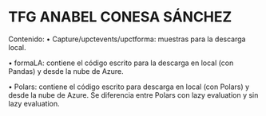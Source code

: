 # TFG ANABEL CONESA SÁNCHEZ
Contenido:
•	Capture/upctevents/upctforma: muestras para la descarga local.

•	formaLA: contiene el código escrito para la descarga en local (con Pandas) y desde la nube de Azure.

•	Polars: contiene el código escrito para descarga en local (con Polars) y desde la nube de Azure. Se diferencia entre Polars con lazy evaluation y sin lazy evaluation.
